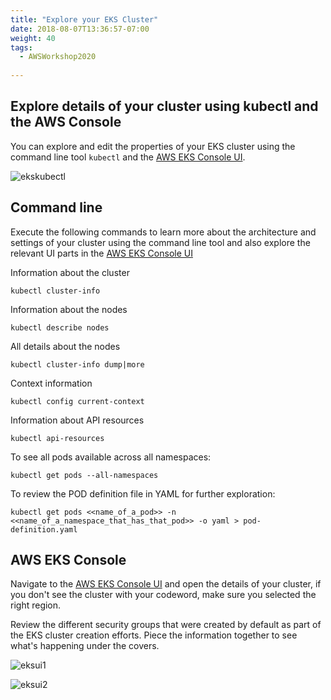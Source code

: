 ```yaml
---
title: "Explore your EKS Cluster"
date: 2018-08-07T13:36:57-07:00
weight: 40
tags:
  - AWSWorkshop2020
  
---
```


## Explore details of your cluster using kubectl and the AWS Console

You can explore and edit the properties of your EKS cluster using the command line tool `kubectl` and the [AWS EKS Console UI](https://us-east-1.console.aws.amazon.com/eks/home?region=us-east-2).

![ekskubectl](/images/mfe/ekskubectl.jpg?classes=border,shadow)



## Command line
Execute the following commands to learn more about the architecture and settings of your cluster using the command line tool and also explore the relevant UI parts in the [AWS EKS Console UI](https://us-east-1.console.aws.amazon.com/eks/home?region=us-east-2)

Information about the cluster
```
kubectl cluster-info
```

Information about the nodes
```
kubectl describe nodes
```

All details about the nodes
```
kubectl cluster-info dump|more
```

Context information
```
kubectl config current-context
```

Information about API resources
```
kubectl api-resources

```
To see all pods available across all namespaces:

```
kubectl get pods --all-namespaces
```

To review the POD definition file in YAML for further exploration:
```
kubectl get pods <<name_of_a_pod>> -n <<name_of_a_namespace_that_has_that_pod>> -o yaml > pod-definition.yaml
```


## AWS EKS Console 
Navigate to the [AWS EKS Console UI](https://us-east-1.console.aws.amazon.com/eks/home?region=us-east-1) and open the details of your cluster, if you don't see the cluster with your codeword, make sure you selected the right region.

Review the different security groups that were created by default as part of the EKS cluster creation efforts. Piece the information together to see what's happening under the covers. 


![eksui1](/images/mfe/Capture_EKSCluster1.JPG?classes=border,shadow)

![eksui2](/images/mfe/Capture_EKSCluster2.JPG?classes=border,shadow)




